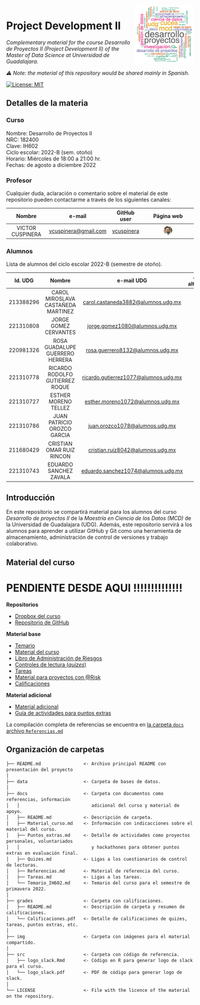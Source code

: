<img src="img/logo_slack.png" width="160" align = "right">

# Project Development II
_Complementary material for the course Desarrollo de Proyectos II (Project Development II) of the Master of Data Science at Universidad de Guadalajara._

_⚠️ Note: the material of this repository would be shared mainly in Spanish._

[![License:
MIT](https://img.shields.io/badge/License-MIT-yellow.svg)](https://opensource.org/licenses/MIT)

## Detalles de la materia

### Curso
Nombre: Desarrollo de Proyectos II  
NRC: 182400  
Clave: IH602  
Ciclo escolar: 2022-B (sem. otoño)  
Horario: Miércoles de 18:00 a 21:00 hr.  
Fechas: de agosto a diciembre 2022  

### Profesor

Cualquier duda, aclaración o comentario sobre el material de este repositorio pueden contactarme a través de los siguientes canales:

|Nombre |e-mail |GitHub user| Página web |
|:----:|:----:|:-----:|:-----:|
|VICTOR CUSPINERA | vcuspinera@gmail.com | [vcuspinera](https://github.com/vcuspinera) | [<img src="https://raw.githubusercontent.com/vcuspinera/Canada_response_covid/8d616c02dcdf9a0362a6f8ecb98471eae8f0e28b/img/logo_vcuspinera.png" width=20%/>](https://vcuspinera.github.io) |

### Alumnos
Lista de alumnos del ciclo escolar 2022-B (semestre de otoño).

|Id. UDG |Nombre |e-mail UDG |e-mail alternativo |GitHub user| 
|:----:|:----:|:----:|:-----:|:-----:|
|213388296 |CAROL MIROSLAVA CASTAÑEDA MARTINEZ |carol.castaneda3882@alumnos.udg.mx | | |
|221310808 |JORGE GOMEZ CERVANTES |jorge.gomez1080@alumnos.udg.mx | | |
|220981326 |ROSA GUADALUPE GUERRERO HERRERA |rosa.guerrero8132@alumnos.udg.mx | | |
|221310778 |RICARDO RODOLFO GUTIERREZ ROQUE |ricardo.gutierrez1077@alumnos.udg.mx | | |
|221310727 |ESTHER MORENO TELLEZ |esther.moreno1072@alumnos.udg.mx | | |
|221310786 |JUAN PATRICIO OROZCO GARCIA |juan.orozco1078@alumnos.udg.mx | | |
|211680429 |CRISTIAN OMAR RUIZ RINCON |cristian.ruiz8042@alumnos.udg.mx | | |
|221310743 |EDUARDO SANCHEZ ZAVALA |eduardo.sanchez1074@alumnos.udg.mx | | |


## Introducción
En este repositorio se compartirá material para los alumnos del curso _Desarrollo de proyectos II_ de la _Maestría en Ciencia de los Datos (MCD)_ de la Universidad de Guadalajara (UDG). Además, este repositorio servirá a los alumnos para aprender a utilizar GitHub y Git como una herramienta de almacenamiento, administración de control de versiones y trabajo colaborativo.

## Material del curso

# PENDIENTE DESDE AQUI !!!!!!!!!!!!!!

__Repositorios__
- [Dropbox del curso](https://www.dropbox.com/sh/k6klb0b4d6ab1ub/AAA4xuIyks58mnu3F4-BGedZa?dl=0)
- [Repositorio de GitHub](https://github.com/vcuspinera/UDG_MCD_Project_Dev_II)

__Material base__
- [Temario](https://github.com/vcuspinera/UDG_MCD_Project_Dev_II/blob/main/docs/Temario_IH602.pdf)
- [Material del curso](https://github.com/vcuspinera/UDG_MCD_Project_Dev_II/blob/main/docs/Material_curso.md)
- [Libro de Administración de Riesgos](https://www.dropbox.com/sh/8f30655iex1mo43/AAB7HXnhRJAixlzLRRu1h2b1a?dl=0)
- [Controles de lectura (_quizes_)](https://github.com/vcuspinera/UDG_MCD_Project_Dev_II/blob/main/docs/Quizes.md)
- [Tareas](https://github.com/vcuspinera/UDG_MCD_Project_Dev_II/blob/main/docs/Tareas.md)
- [Material para proyectos con @Risk](https://www.dropbox.com/sh/i8mcs1ccutgp891/AADvhXit2qQV20OVecyxDch-a?dl=0)
- [Calificaciones](https://github.com/vcuspinera/UDG_MCD_Project_Dev_II/tree/main/grades)

__Material adicional__
- [Material adicional](https://www.dropbox.com/sh/rg86msgnis2etf3/AACHdEruNH5wo_NIxW93BJxLa?dl=0)
- [Guía de actividades para puntos extras](https://github.com/vcuspinera/UDG_MCD_Project_Dev_II/blob/main/docs/Puntos_extras.md)

La compilación completa de referencias se encuentra en [la carpeta `docs` archivo `Referencias.md`](https://github.com/vcuspinera/UDG_MCD_Project_Dev_II/blob/main/docs/Referencias.md)

## Organización de carpetas
    ├── README.md                <- Archivo principal README con presentación del proyecto
    │
    ├── data                     <- Carpeta de bases de datos.
    │
    ├── docs                     <- Carpeta con documentos como referencias, información 
    │   │                           adicional del curso y material de apoyo.
    │   ├── README.md            <- Descripción de carpeta.
    │   ├── Material_curso.md    <- Información con indicacciones sobre el material del curso.  
    │   ├── Puntos_extras.md     <- Detalle de actividades como proyectos personales, voluntariados
    │   │                           y hackathones para obtener puntos extras en evaluación final.
    │   ├── Quizes.md            <- Ligas a los cuestionarios de control de lecturas.
    │   ├── Referencias.md       <- Material de referencia del curso.
    │   ├── Tareas.md            <- Ligas a las tareas.
    │   └── Temario_IH602.md     <- Temario del curso para el semestre de primavera 2022.
    │
    ├── grades                   <- Carpeta con calificaciones.
    │   ├── README.md            <- Descripción de carpeta y resumen de calificaciones.
    │   └── Calificaciones.pdf   <- Detalle de calificaciones de quizes, tareas, puntos extras, etc.
    │
    ├── img                      <- Carpeta con imágenes para el material compartido.
    │
    ├── src                      <- Carpeta con código de referencia.
    │   ├── logo_slack.Rmd       <- Código en R para generar logo de slack para el curso.
    │   └── logo_slack.pdf       <- PDF de código para generar logo de slack.
    │
    └── LICENSE                  <- File with the licence of the material on the repository.

